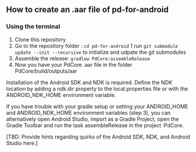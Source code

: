 ## How to create an .aar file of pd-for-android

### Using the terminal

1. Clone this repository
1. Go to the repository folder : `cd pd-for-android`
1 run `git submodule update --init --recursive` to initialize and udpate the git submodules
1. Assemble the release: `gradlew PdCore:assembleRelease`
1. Now you have your PdCore .aar file in the folder PdCore/build/outputs/aar

Installation of the Android SDK and NDK is required. Define the NDK location by adding a
ndk.dir property to the local.properties file or with the ANDROID_NDK_HOME environment variable.

If you have trouble with your gradle setup or setting your ANDROID_HOME and ANDROID_NDK_HOME
environment variables (step 3), you can alternatively open Android Studio, import as a Gradle
Project, open the Gradle Toolbar and run the task assembleRelease in the project :PdCore.

[TBD: Provide hints regarding quirks of the Android SDK, NDK, and Android Studio here.]
